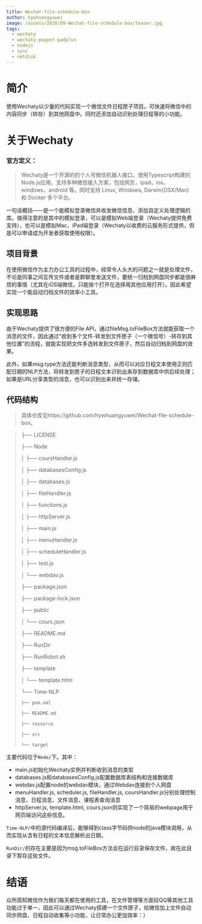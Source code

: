 ```yaml
---
title: Wechat-file-schedule-box
author: hywhuangyuwei
image: /assets/2020/09-Wechat-file-schedule-box/teaser.jpg
tags:
  - wechaty
  - wechaty-puppet-padplus
  - nodejs
  - sync
  - netdisk
---
```


# 简介

使用Wechaty以少量的代码实现一个微信文件日程匣子项目。可快速将微信中的内容同步（转存）到其他网盘中。同时还添加自动识别处理日程等的小功能。

# 关于Wechaty

### 官方定义：

> Wechaty是一个开源的的个人号微信机器人接口，使用Typescript构建的Node.js应用。支持多种微信接入方案，包括网页，ipad，ios，windows，android 等。同时支持 Linux, Windows, Darwin(OSX/Mac) 和 Docker 多个平台。

一句话概括——是一个能模拟登录微信并收发微信信息、添加自定义处理逻辑的库。值得注意的是其中的模拟登录，可以是模拟Web端登录（Wechaty提供免费支持），也可以是模拟Mac、iPad端登录（Wechaty以收费的云服务形式提供，但是可以申请成为开发者获取使用权限）。

## 项目背景

在使用微信作为主力办公工具的过程中，经常令人头大的问题之一就是处理文件，不论是同事之间互传文件或者是群聊里发送文件，要统一归档到网盘同步都是很麻烦的事情（尤其在iOS端微信，只能挨个打开在选择用其他应用打开）。因此希望实现一个能自动归档文件的效率小工具。

## 实现思路

由于Wechaty提供了很方便的File API，通过fileMsg.toFileBox方法就能获取一个消息的文件，因此通过“收到多个文件-转发到文件匣子（一个微信号）-转存到其他位置”的流程，就能实现把文件多选转发到文件匣子，然后自动归档到网盘的效果。

此外，如果msg.type方法还能判断消息类型，从而可以对应日程文本使用正则匹配日期的NLP方法，将转发到匣子的日程文本识别出来存到数据库中供后续处理；如果是URL分享类型的消息，也可以识别出来并统一存储。

## 代码结构

> 具体仓库见https://github.com/hywhuangyuwei/Wechat-file-schedule-box。



> ├── LICENSE
> 
> ├── Node
> 
> │   ├── coursHandler.js
> 
> │   ├── databasesConfig.js
> 
> │   ├── databases.js
> 
> │   ├── fileHandler.js
> 
> │   ├── functions.js
> 
> │   ├── httpServer.js
> 
> 
> │   ├── main.js
> 
> │   ├── menuHandler.js
> 
> │   ├── scheduleHandler.js
> 
> 
> 
> │   ├── test.js
> 
> 
> │   └── webdav.js
> 
> ├── package.json
> 
> ├── package-lock.json
> 
> ├── public
> 
> │   └── cours.json
> 
> 
> ├── README.md
> 
> ├── RunDir
> 
> ├── RunRobot.sh
> 
> ├── template
> 
> │   └── template.html
> 
> └── Time-NLP
> 
>     ├── pom.xml
> 
>     ├── README.md
> 
>     ├── resource
> 
>     ├── src
> 
>     └── target

主要代码位于`Node/`下。其中：

- main.js初始化Wechaty实例并判断收到消息的类型
- databases.js和databasesConfig.js配置数据库表结构和连接数据库
- webdav.js配置node的webdav模块，通过Webdav连接到个人网盘
- menuHandler.js, scheduler.js, fileHandler.js, coursHandler.js分别处理控制消息、日程消息、文件消息、课程表查询消息
- httpServer.js, template.html, cours.json则实现了一个简易的webpage用于网页端访问这些信息。

`Time-NLP/`中的源代码编译后，能够得到class字节码供node的java模块调用，从而实现从含有日程的文本信息解析出日期。

`RunDir/`的存在主要是因为msg.toFileBox方法会在运行目录保存文件，故在此目录下暂存这些文件。

# 结语

众所周知微信作为我们每天都在使用的工具，在文件管理等方面较QQ等其他工具功能过于单一，因此可以通过Wechaty搭建一个文件匣子，给微信加上文件自动同步网盘、日程自动收集等小功能，让日常办公更加效率：）